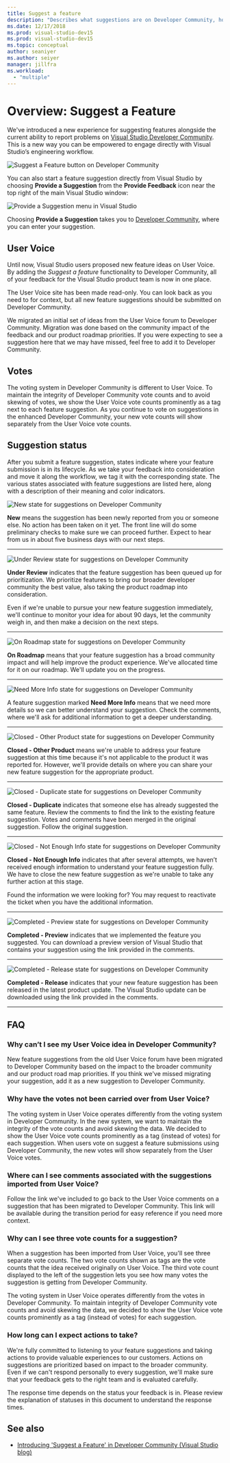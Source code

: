 ```yaml
---
title: Suggest a feature
description: "Describes what suggestions are on Developer Community, how to make a suggestion, and how suggestions are used by Microsoft in the Visual Studio road map."
ms.date: 12/17/2018
ms.prod: visual-studio-dev15
ms.prod: visual-studio-dev15
ms.topic: conceptual
author: seaniyer
ms.author: seiyer
manager: jillfra
ms.workload:
  - "multiple"
---
```

# Overview: Suggest a Feature

We've introduced a new experience for suggesting features alongside the current ability to report problems on [Visual Studio Developer Community](https://developercommunity.visualstudio.com). This is a new way you can be empowered to engage directly with Visual Studio’s engineering workflow.

![Suggest a Feature button on Developer Community](media/suggest-a-feature/suggest-feature-button.png)

You can also start a feature suggestion directly from Visual Studio by choosing **Provide a Suggestion** from the **Provide Feedback** icon near the top right of the main Visual Studio window:

![Provide a Suggestion menu in Visual Studio](media/suggest-a-feature/provide-suggestion.png)

Choosing **Provide a Suggestion** takes you to [Developer Community](https://developercommunity.visualstudio.com), where you can enter your suggestion.

## User Voice

Until now, Visual Studio users proposed new feature ideas on User Voice. By adding the *Suggest a feature* functionality to Developer Community, all of your feedback for the Visual Studio product team is now in one place.

The User Voice site has been made read-only. You can look back as you need to for context, but all new feature suggestions should be submitted on Developer Community.

We migrated an initial set of ideas from the User Voice forum to Developer Community. Migration was done based on the community impact of the feedback and our product roadmap priorities. If you were expecting to see a suggestion here that we may have missed, feel free to add it to Developer Community.

## Votes

The voting system in Developer Community is different to User Voice. To maintain the integrity of Developer Community vote counts and to avoid skewing of votes, we show the User Voice vote counts prominently as a tag next to each feature suggestion. As you continue to vote on suggestions in the enhanced Developer Community, your new vote counts will show separately from the User Voice vote counts.

## Suggestion status

After you submit a feature suggestion, states indicate where your feature submission is in its lifecycle. As we take your feedback into consideration and move it along the workflow, we tag it with the corresponding state. The various states associated with feature suggestions are listed here, along with a description of their meaning and color indicators.

![New state for suggestions on Developer Community](../ide/media/SuggestStates/New.jpg)

**New** means the suggestion has been newly reported from you or someone else. No action has been taken on it yet. The front line will do some preliminary checks to make sure we can proceed further. Expect to hear from us in about five business days with our next steps.

- - -

![Under Review state for suggestions on Developer Community](../ide/media/SuggestStates/UnderReview.jpg)

**Under Review** indicates that the feature suggestion has been queued up for prioritization. We prioritize features to bring our broader developer community the best value, also taking the product roadmap into consideration.

Even if we're unable to pursue your new feature suggestion immediately, we'll continue to monitor your idea for about 90 days, let the community weigh in, and then make a decision on the next steps.

- - -

![On Roadmap state for suggestions on Developer Community](../ide/media/SuggestStates/OnRoadmap.jpg)

**On Roadmap** means that your feature suggestion has a broad community impact and will help improve the product experience. We've allocated time for it on our roadmap. We'll update you on the progress.

- - -

![Need More Info state for suggestions on Developer Community](../ide/media/SuggestStates/NeedMoreInfo.jpg)

A feature suggestion marked **Need More Info** means that we need more details so we can better understand your suggestion. Check the comments, where we'll ask for additional information to get a deeper understanding.

- - -

![Closed - Other Product state for suggestions on Developer Community](../ide/media/SuggestStates/ClosedOtherProduct.jpg)

**Closed - Other Product** means we're unable to address your feature suggestion at this time because it's not applicable to the product it was reported for. However, we'll provide details on where you can share your new feature suggestion for the appropriate product.

- - -

![Closed - Duplicate state for suggestions on Developer Community](../ide/media/SuggestStates/ClosedDuplicate.jpg)

**Closed - Duplicate** indicates that someone else has already suggested the same feature. Review the comments to find the link to the existing feature suggestion. Votes and comments have been merged in the original suggestion. Follow the original suggestion.

- - -

![Closed - Not Enough Info state for suggestions on Developer Community](../ide/media/SuggestStates/ClosedNotEnoughInfo.jpg)

**Closed - Not Enough Info** indicates that after several attempts, we haven’t received enough information to understand your feature suggestion fully. We have to close the new feature suggestion as we're unable to take any further action at this stage.

Found the information we were looking for? You may request to reactivate the ticket when you have the additional information.

- - -

![Completed - Preview state for suggestions on Developer Community](../ide/media/SuggestStates/CompletedPreview.jpg)

**Completed - Preview** indicates that we implemented the feature you suggested. You can download a preview version of Visual Studio that contains your suggestion using the link provided in the comments.

- - -

![Completed - Release state for suggestions on Developer Community](../ide/media/SuggestStates/CompletedRelease.jpg)

**Completed - Release** indicates that your new feature suggestion has been released in the latest product update. The Visual Studio update can be downloaded using the link provided in the comments.

- - -

## FAQ

### Why can’t I see my User Voice idea in Developer Community?

New feature suggestions from the old User Voice forum have been migrated to Developer Community based on the impact to the broader community and our product road map priorities. If you think we've missed migrating your suggestion, add it as a new suggestion to Developer Community.

### Why have the votes not been carried over from User Voice?

The voting system in User Voice operates differently from the voting system in Developer Community. In the new system, we want to maintain the integrity of the vote counts and avoid skewing the data. We decided to show the User Voice vote counts prominently as a tag (instead of votes) for each suggestion. When users vote on suggest a feature submissions using Developer Community, the new votes will show separately from the User Voice votes.

### Where can I see comments associated with the suggestions imported from User Voice?

Follow the link we've included to go back to the User Voice comments on a suggestion that has been migrated to Developer Community. This link will be available during the transition period for easy reference if you need more context.

### Why can I see three vote counts for a suggestion?

When a suggestion has been imported from User Voice, you'll see three separate vote counts. The two vote counts shown as tags are the vote counts that the idea received originally on User Voice. The third vote count displayed to the left of the suggestion lets you see how many votes the suggestion is getting from Developer Community.

The voting system in User Voice operates differently from the votes in Developer Community. To maintain integrity of Developer Community vote counts and avoid skewing the data, we decided to show the User Voice vote counts prominently as a tag (instead of votes) for each suggestion.

### How long can I expect actions to take?

We're fully committed to listening to your feature suggestions and taking actions to provide valuable experiences to our customers. Actions on suggestions are prioritized based on impact to the broader community. Even if we can't respond personally to every suggestion, we'll make sure that your feedback gets to the right team and is evaluated carefully.

The response time depends on the status your feedback is in. Please review the explanation of statuses in this document to understand the response times.

## See also

- [Introducing 'Suggest a Feature' in Developer Community (Visual Studio blog)](https://devblogs.microsoft.com/visualstudio/introducing-suggest-a-feature-in-developer-community/?utm_source=vs_developer_news&utm_medium=referral)
